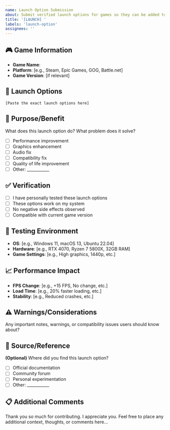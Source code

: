 ```yaml
---
name: Launch Option Submission
about: Submit verified launch options for games so they can be added to the database
title: '[LAUNCH] '
labels: 'launch-option'
assignees: ''
---
```


## 🎮 Game Information
- **Game Name**: 
- **Platform**: [e.g., Steam, Epic Games, GOG, Battle.net]
- **Game Version**: [if relevant]

## 🚀 Launch Options
```
[Paste the exact launch options here]
```

## 🎯 Purpose/Benefit
What does this launch option do? What problem does it solve?
- [ ] Performance improvement
- [ ] Graphics enhancement
- [ ] Audio fix
- [ ] Compatibility fix
- [ ] Quality of life improvement
- [ ] Other: ___________

## ✅ Verification
- [ ] I have personally tested these launch options
- [ ] These options work on my system
- [ ] No negative side effects observed
- [ ] Compatible with current game version

## 📱 Testing Environment
- **OS**: [e.g., Windows 11, macOS 13, Ubuntu 22.04]
- **Hardware**: [e.g., RTX 4070, Ryzen 7 5800X, 32GB RAM]
- **Game Settings**: [e.g., High graphics, 1440p, etc.]

## 📈 Performance Impact
- **FPS Change**: [e.g., +15 FPS, No change, etc.]
- **Load Time**: [e.g., 20% faster loading, etc.]
- **Stability**: [e.g., Reduced crashes, etc.]

## ⚠️ Warnings/Considerations
Any important notes, warnings, or compatibility issues users should know about?

## 🔗 Source/Reference
**(Optional)** Where did you find this launch option?
- [ ] Official documentation
- [ ] Community forum
- [ ] Personal experimentation
- [ ] Other: ___________

## 📋 Additional Comments
Thank you so much for contributing. I appreciate you.
Feel free to place any additional context, thoughts, or comments here...